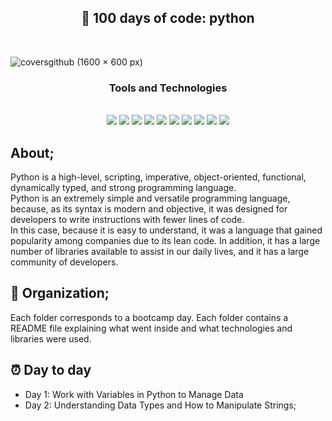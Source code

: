 <h2 align="center"> 🐍 100 days of code: python</h2> <br>

![coversgithub (1600 × 600 px)](https://user-images.githubusercontent.com/101408372/171701879-8b6d924a-8437-4026-9df4-132c7091d962.gif)


<h3 align="center">Tools and Technologies</h3> <br>
<div align="center">

<img src="https://img.shields.io/badge/Python-FFD43B?style=for-the-badge&logo=python&logoColor=blue">
<img src="https://img.shields.io/badge/Pandas-2C2D72?style=for-the-badge&logo=pandas&logoColor=white">
<img src="https://img.shields.io/badge/Jupyter-F37626.svg?&style=for-the-badge&logo=Jupyter&logoColor=white">
<img src="https://img.shields.io/badge/Flask-000000?style=for-the-badge&logo=flask&logoColor=white">
<img src="https://img.shields.io/badge/Heroku-430098?style=for-the-badge&logo=heroku&logoColor=white">
<img src="https://img.shields.io/badge/PostgreSQL-316192?style=for-the-badge&logo=postgresql&logoColor=white">
<img src="https://img.shields.io/badge/SQLite-07405E?style=for-the-badge&logo=sqlite&logoColor=white">
<img src="https://img.shields.io/badge/PyCharm-000000.svg?&style=for-the-badge&logo=PyCharm&logoColor=white">
<img src="https://img.shields.io/badge/Colab-F9AB00?style=for-the-badge&logo=googlecolab&color=525252">
<img src="https://img.shields.io/badge/Visual_Studio_Code-0078D4?style=for-the-badge&logo=visual%20studio%20code&logoColor=white">


</div>

## About; 
Python is a high-level, scripting, imperative, object-oriented, functional, dynamically typed, and strong programming language. <br>
Python is an extremely simple and versatile programming language, because, as its syntax is modern and objective, it was designed for developers to write instructions with fewer lines of code. <br>
In this case, because it is easy to understand, it was a language that gained popularity among companies due to its lean code. In addition, it has a large number of libraries available to assist in our daily lives, and it has a large community of developers.

## 📂 Organization; 
Each folder corresponds to a bootcamp day. Each folder contains a README file explaining what went inside and what technologies and libraries were used.

## ⏰ Day to day 
- Day 1: Work with Variables in Python to Manage Data
- Day 2: Understanding Data Types and How to Manipulate Strings;

